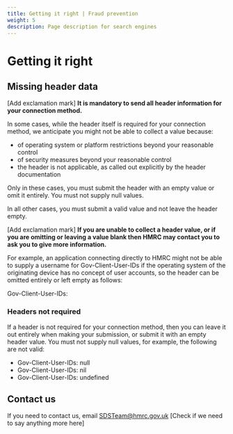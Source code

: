 ```yaml
---
title: Getting it right | Fraud prevention
weight: 5
description: Page description for search engines
---
```


# Getting it right

## Missing header data

[Add exclamation mark]
<strong class="bold-small">It is mandatory to send all header information for your connection method.</strong>

In some cases, while the header itself is required for your connection method, we anticipate you might not be able to collect a value because:

* of operating system or platform restrictions beyond your reasonable control
* of security measures beyond your reasonable control
* the header is not applicable, as called out explicitly by the header documentation

Only in these cases, you must submit the header with an empty value or omit it entirely. You must not supply null values.

In all other cases, you must submit a valid value and not leave the header empty.

[Add exclamation mark]
<strong class="bold-small"> If you are unable to collect a header value, or if you are omitting or leaving a value blank then HMRC may contact you to ask you to give more information. </strong>

For example, an application connecting directly to HMRC might not be able to supply a username for Gov-Client-User-IDs if the operating system of the originating device has no concept of user accounts, so the header can be omitted entirely or left empty as follows:

<p class="code--slim">Gov-Client-User-IDs:</p>

### Headers not required
If a header is not required for your connection method, then you can leave it out entirely when making your submission, or submit it with an empty header value. You must not supply null values, for example, the following are not valid:

<ul>
        <li><span class="code--slim">Gov-Client-User-IDs: null</span></li>
        <li><span class="code--slim">Gov-Client-User-IDs: nil</span></li>
        <li><span class="code--slim">Gov-Client-User-IDs: undefined</span></li>
      </ul>

## Contact us

If you need to contact us, email SDSTeam@hmrc.gov.uk
[Check if we need to say anything more here]
